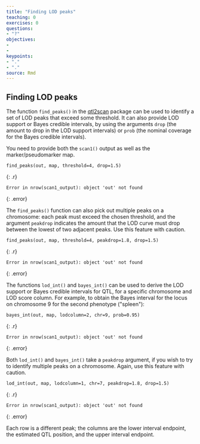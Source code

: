 ```yaml
---
title: "Finding LOD peaks"
teaching: 0
exercises: 0
questions:
- "?"
objectives:
- 
- 
keypoints:
- "."
- "."
source: Rmd
---
```




## Finding LOD peaks

The function `find_peaks()` in the
[qtl2scan](https://github.com/rqtl/qtl2scan) package can be used to
identify a set of LOD peaks that exceed some threshold. It can also
provide LOD support or Bayes credible intervals, by using the
arguments `drop` (the amount to drop in the LOD support intervals)
or `prob` (the nominal coverage for the Bayes credible intervals).

You need to provide both the `scan1()` output as well as the
marker/pseudomarker map.


~~~
find_peaks(out, map, threshold=4, drop=1.5)
~~~
{: .r}



~~~
Error in nrow(scan1_output): object 'out' not found
~~~
{: .error}

The `find_peaks()` function can also pick out multiple peaks on a
chromosome: each peak must exceed the chosen threshold, and the
argument `peakdrop` indicates the amount that the LOD curve must drop
between the lowest of two adjacent peaks.  Use this feature with
caution.


~~~
find_peaks(out, map, threshold=4, peakdrop=1.8, drop=1.5)
~~~
{: .r}



~~~
Error in nrow(scan1_output): object 'out' not found
~~~
{: .error}

The functions `lod_int()` and `bayes_int()` can be used to derive the
LOD support or Bayes credible intervals for QTL, for a specific
chromosome and LOD score column. For example, to obtain the Bayes
interval for the locus on chromosome 9 for the second phenotype
("spleen"):


~~~
bayes_int(out, map, lodcolumn=2, chr=9, prob=0.95)
~~~
{: .r}



~~~
Error in nrow(scan1_output): object 'out' not found
~~~
{: .error}

Both `lod_int()` and `bayes_int()` take a `peakdrop` argument, if you
wish to try to identify multiple peaks on a chromosome. Again, use
this feature with caution.


~~~
lod_int(out, map, lodcolumn=1, chr=7, peakdrop=1.8, drop=1.5)
~~~
{: .r}



~~~
Error in nrow(scan1_output): object 'out' not found
~~~
{: .error}

Each row is a different peak; the columns are the lower interval endpoint, the
estimated QTL position, and the upper interval endpoint.
